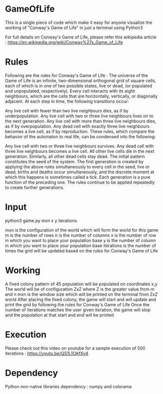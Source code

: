 # GameOfLife
This is a single piece of code which make it easy for anyone visualize the working of "Conway's Game of Life" in just a terminal using Python3

For full details on Conway's Game of Life, please refer this wikipedia article : https://en.wikipedia.org/wiki/Conway%27s_Game_of_Life

# Rules
Following are the rules for Conway's Game of Life :
The universe of the Game of Life is an infinite, two-dimensional orthogonal grid of square cells, each of which is in one of two possible states, live or dead, (or populated and unpopulated, respectively). Every cell interacts with its eight neighbours, which are the cells that are horizontally, vertically, or diagonally adjacent. At each step in time, the following transitions occur:

Any live cell with fewer than two live neighbours dies, as if by underpopulation.
Any live cell with two or three live neighbours lives on to the next generation.
Any live cell with more than three live neighbours dies, as if by overpopulation.
Any dead cell with exactly three live neighbours becomes a live cell, as if by reproduction.
These rules, which compare the behavior of the automaton to real life, can be condensed into the following:

Any live cell with two or three live neighbours survives.
Any dead cell with three live neighbours becomes a live cell.
All other live cells die in the next generation. Similarly, all other dead cells stay dead.
The initial pattern constitutes the seed of the system. The first generation is created by applying the above rules simultaneously to every cell in the seed, live or dead; births and deaths occur simultaneously, and the discrete moment at which this happens is sometimes called a tick. Each generation is a pure function of the preceding one. The rules continue to be applied repeatedly to create further generations.

# Input 
python3 game.py mxn x y iterations

mxn is the configuration of the world which will form the world for this game
m is the number of rows
n is the number of columns
x is the number of row in which you want to place your population base
y is the number of column in which you want to place your population base
iterations is the number of times the grid will be updated based on the rules for Conway's Game of Life

# Working
A fixed colony pattern of 45 population will be populated on coordinates x,y
The world will be of configuration ZxZ where Z is the greater value from m and n
mxn is the window size which will be printed on the terminal from ZxZ world
After placing the fixed colony, the game will start and will update and print the grid by following the rules for Conway's Game of Life
Once the number of iterations matches the user given iteration, the game will stop and the population at that start and end will be printed

# Execution
Please check out this video on youtube for a sample execution of 500 iterations : https://youtu.be/QS1L1OAfXv4

# Dependency
Python non-native libraries dependency : numpy and colorama